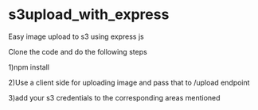 # s3upload_with_express
Easy image upload to s3 using express js


Clone the code and do the following steps

1)npm install

2)Use a client side for uploading image and pass that to /upload endpoint

3)add your s3 credentials to the corresponding areas mentioned



